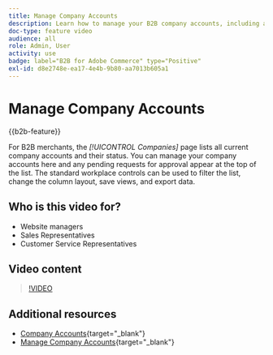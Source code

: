 ```yaml
---
title: Manage Company Accounts
description: Learn how to manage your B2B company accounts, including any pending requests for approval.
doc-type: feature video
audience: all
role: Admin, User
activity: use
badge: label="B2B for Adobe Commerce" type="Positive"
exl-id: d8e2748e-ea17-4e4b-9b80-aa7013b605a1
---
```

# Manage Company Accounts

{{b2b-feature}}

For B2B merchants, the _[!UICONTROL Companies]_ page lists all current company accounts and their status. You can manage your company accounts here and any pending requests for approval appear at the top of the list. The standard workplace controls can be used to filter the list, change the column layout, save views, and export data.

## Who is this video for?

- Website managers
- Sales Representatives
- Customer Service Representatives

## Video content

>[!VIDEO](https://video.tv.adobe.com/v/344447?quality=12&learn=on)

## Additional resources

- [Company Accounts](https://experienceleague.adobe.com/docs/commerce-admin/b2b/companies/account-companies.html){target="_blank"}
- [Manage Company Accounts](https://experienceleague.adobe.com/docs/commerce-admin/b2b/companies/account-company-manage.html){target="_blank"}
